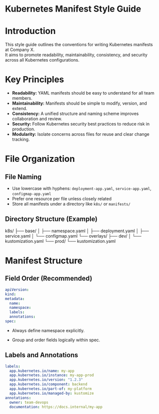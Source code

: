# Kubernetes Manifest Style Guide

# Introduction  
This style guide outlines the conventions for writing Kubernetes manifests at Company X.  
It aims to promote readability, maintainability, consistency, and security across all Kubernetes configurations.

# Key Principles  
* **Readability:** YAML manifests should be easy to understand for all team members.  
* **Maintainability:** Manifests should be simple to modify, version, and extend.  
* **Consistency:** A unified structure and naming scheme improves collaboration and review.  
* **Security:** Follow Kubernetes security best practices to reduce risk in production.  
* **Modularity:** Isolate concerns across files for reuse and clear change tracking.

# File Organization

## File Naming  
* Use lowercase with hyphens: `deployment-app.yaml`, `service-app.yaml`, `configmap-app.yaml`  
* Prefer one resource per file unless closely related  
* Store all manifests under a directory like `k8s/` or `manifests/`

## Directory Structure (Example)
k8s/
├── base/
│ ├── namespace.yaml
│ ├── deployment.yaml
│ ├── service.yaml
│ └── configmap.yaml
└── overlays/
├── dev/
│ └── kustomization.yaml
└── prod/
└── kustomization.yaml



# Manifest Structure

## Field Order (Recommended)
```yaml
apiVersion:
kind:
metadata:
  name:
  namespace:
  labels:
  annotations:
spec:
```
* Always define namespace explicitly.

* Group and order fields logically within spec.


## Labels and Annotations

```yaml
labels:
  app.kubernetes.io/name: my-app
  app.kubernetes.io/instance: my-app-prod
  app.kubernetes.io/version: "1.2.3"
  app.kubernetes.io/component: backend
  app.kubernetes.io/part-of: my-platform
  app.kubernetes.io/managed-by: kustomize
annotations:
  owner: team-devops
  documentation: https://docs.internal/my-app
```

